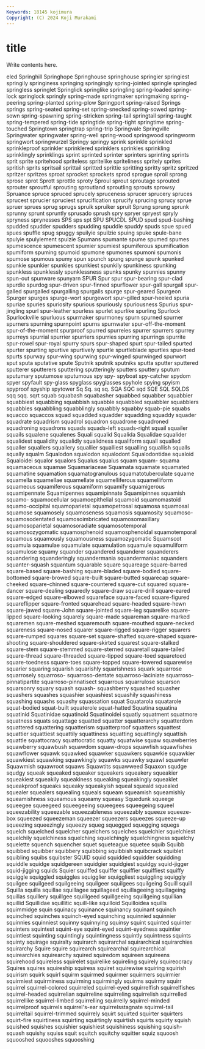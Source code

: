 ```yaml
---
Keywords: 18145 kojimura
Copyright: (C) 2024 Koji Murakami
---
```


# title

Write contents here.



eled Springhill Springhope Springhouse springhouse springier springiest
springily springiness springing springingly spring-jointed springle springled springless springlet Springlick
springlike springling spring-loaded spring-lock springlock springly spring-made springmaker springmaking spring-peering
spring-planted spring-plow Springport spring-raised Springs springs spring-seated spring-set spring-snecked spring-sowed
spring-sown spring-spawning spring-stricken spring-tail springtail spring-taught spring-tempered spring-tide springtide spring-tight
springtime spring-touched Springtown springtrap spring-trip Springvale Springville Springwater springwater spring-well
spring-wood springwood springworm springwort springwurzel Springy springy sprink sprinkle sprinkled
sprinkleproof sprinkler sprinklered sprinklers sprinkles sprinkling sprinklingly sprinklings sprint sprinted
sprinter sprinters sprinting sprints sprit sprite spritehood spriteless spritelike spriteliness
spritely sprites spritish sprits spritsail sprittail spritted sprittie spritting spritty
spritz spritzed spritzer spritzes sproat sprocket sprockets sprod sprogue sproil
sprong sprose sprot Sprott sprottle sproty Sproul sprout sproutage sprouted
sprouter sproutful sprouting sproutland sproutling sprouts sprowsy Spruance spruce spruced
sprucely spruceness sprucer sprucery spruces sprucest sprucier spruciest sprucification sprucify
sprucing sprucy sprue spruer sprues sprug sprugs spruik spruiker spruit
Sprung sprung sprunk sprunny sprunt spruntly sprusado sprush spry spryer
spryest spryly spryness sprynesses SPS sps spt SPU SPUCDL SPUD
spud spud-bashing spudded spudder spudders spudding spuddle spuddy spuds spue
spued spues spuffle spug spuggy spuilyie spuilzie spuing spuke spule-bane
spulyie spulyiement spulzie Spumans spumante spume spumed spumes spumescence spumescent
spumier spumiest spumiferous spumification spumiform spuming spumoid spumone spumones spumoni
spumonis spumose spumous spumy spun spunch spung spunge spunk spunked
spunkie spunkier spunkies spunkiest spunkily spunkiness spunking spunkless spunklessly spunklessness
spunks spunky spunnies spunny spun-out spunware spunyarn SPUR Spur spur
spur-bearing spur-clad spurdie spurdog spur-driven spur-finned spurflower spur-gall spurgall spur-galled
spurgalled spurgalling spurgalls spurge spur-geared Spurgeon Spurger spurges spurge-wort spurgewort
spur-gilled spur-heeled spuria spuriae spuries spuriosity spurious spuriously spuriousness Spurius
spur-jingling spurl spur-leather spurless spurlet spurlike spurling Spurlock Spurlockville spurluous
spurmaker spurmoney spurn spurned spurner spurners spurning spurnpoint spurns spurnwater
spur-off-the-moment spur-of-the-moment spurproof spurred spurreies spurrer spurrers spurrey spurreys spurrial
spurrier spurriers spurries spurring spurrings spurrite spur-rowel spur-royal spurry spurs
spur-shaped spurt spur-tailed spurted spurter spurting spurtive spurtively spurtle spurtleblade
spurtles spur-toed spurts spurway spur-wing spurwing spur-winged spurwinged spurwort sput
sputa sputative spute Sputnik sputnik sputniks sputta sputter sputtered sputterer
sputterers sputtering sputteringly sputters sputtery sputum sputumary sputumose sputumous spy
spy- spyboat spy-catcher spydom spyer spyfault spy-glass spyglass spyglasses spyhole
spying spyism spyproof spyship spytower Sq Sq. sq sq. SQA
SQC sqd SQE SQL SQLDS sqq sqq. sqrt squab squabash
squabasher squabbed squabber squabbier squabbiest squabbing squabbish squabble squabbled squabbler
squabblers squabbles squabbling squabblingly squabbly squabby squab-pie squabs squacco squaccos
squad squadded squadder squadding squaddy squader squadrate squadrism squadrol squadron
squadrone squadroned squadroning squadrons squads squads-left squads-right squail squailer squails
squalene squalenes Squali squalid Squalida Squalidae squalider squalidest squalidity squalidly
squalidness squaliform squall squalled squaller squallers squallery squallier squalliest squalling
squallish squalls squally squalm Squalodon squalodon squalodont Squalodontidae squaloid Squaloidei
squalor squalors Squalus squalus squam squam- squama squamaceous squamae Squamariaceae
Squamata squamate squamated squamatine squamation squamatogranulous squamatotuberculate squame squamella squamellae
squamellate squamelliferous squamelliform squameous squamiferous squamiform squamify squamigerous squamipennate Squamipennes
squamipinnate Squamipinnes squamish squamo- squamocellular squamoepithelial squamoid squamomastoid squamo-occipital squamoparietal
squamopetrosal squamosa squamosal squamose squamosely squamoseness squamosis squamosity squamoso- squamosodentated
squamosoimbricated squamosomaxillary squamosoparietal squamosoradiate squamosotemporal squamosozygomatic squamosphenoid squamosphenoidal squamotemporal squamous
squamously squamousness squamozygomatic Squamscot squamula squamulae squamulate squamulation squamule squamuliform
squamulose squamy squander squandered squanderer squanderers squandering squanderingly squandermania squandermaniac
squanders squanter-squash squantum squarable square squareage square-barred square-based square-bashing square-bladed
square-bodied square-bottomed square-browed square-built square-butted squarecap square-cheeked square-chinned square-countered square-cut
squared square-dancer square-dealing squaredly square-draw square-drill square-eared square-edged square-elbowed squareface
square-faced square-figured squareflipper square-fronted squarehead square-headed square-hewn square-jawed square-John square-jointed
square-leg squarelike square-lipped square-looking squarely square-made squareman square-marked squaremen square-meshed
squaremouth square-mouthed square-necked squareness square-nosed squarer square-rigged square-rigger squarers square-rumped
squares square-set square-shafted square-shaped square-shooting square-shouldered square-skirted squarest square-stalked square-stem
square-stemmed square-sterned squaretail square-tailed square-thread square-threaded square-tipped square-toed squaretoed square-toedness
square-toes square-topped square-towered squarewise squarier squaring squarish squarishly squarishness squark
squarrose squarrosely squarroso- squarroso-dentate squarroso-laciniate squarroso-pinnatipartite squarroso-pinnatisect squarrous squarrulose squarson
squarsonry squary squash squash- squashberry squashed squasher squashers squashes squashier
squashiest squashily squashiness squashing squashs squashy squassation squat Squatarola squatarole
squat-bodied squat-built squaterole squat-hatted Squatina squatina squatinid Squatinidae squatinoid Squatinoidei
squatly squatment squatmore squatness squats squattage squatted squatter squatterarchy squatterdom
squattered squattering squatterism squatterproof squatters squattest squattier squattiest squattily squattiness
squatting squattingly squattish squattle squattocracy squattocratic squatty squatwise squaw squawberries
squawberry squawbush squawdom squaw-drops squawfish squawfishes squawflower squawk squawked squawker
squawkers squawkie squawkier squawkiest squawking squawkingly squawks squawky squawl squawler
Squawmish squawroot squaws Squawtits squawweed Squaxon squdge squdgy squeak squeaked
squeaker squeakers squeakery squeakier squeakiest squeakily squeakiness squeaking squeakingly squeaklet
squeakproof squeaks squeaky squeakyish squeal squeald squealed squealer squealers squealing
squeals squeam squeamish squeamishly squeamishness squeamous squeamy squeasy Squedunk squeege
squeegee squeegeed squeegeeing squeegees squeegeing squeel squeezability squeezable squeezableness squeezably
squeeze squeeze-box squeezed squeezeman squeezer squeezers squeezes squeeze-up squeezing squeezingly
squeezy squeg squegged squegging squegs squelch squelched squelcher squelchers squelches
squelchier squelchiest squelchily squelchiness squelching squelchingly squelchingness squelchy squelette squench
squencher squet squeteague squetee squib Squibb squibbed squibber squibbery squibbing
squibbish squibcrack squiblet squibling squibs squibster SQUID squid squidded squidder
squidding squiddle squidge squidgereen squidgier squidgiest squidgy squid-jigger squid-jigging squids
Squier squiffed squiffer squiffier squiffiest squiffy squiggle squiggled squiggles squigglier
squiggliest squiggling squiggly squilgee squilgeed squilgeeing squilgeer squilgees squilgeing Squill
squill Squilla squilla squillae squillagee squillageed squillageeing squillageing squillas squillery
squillgee squillgeed squillgeeing squillgeing squillian squillid Squillidae squillitic squill-like squilloid
Squilloidea squills squimmidge squin squinacy squinance squinancy squinant squinch squinched
squinches squinch-eyed squinching squinnied squinnier squinnies squinniest squinny squinnying squinsy
squint squinted squinter squinters squintest squint-eye squint-eyed squint-eyedness squintier squintiest
squinting squintingly squintingness squintly squintness squints squinty squirage squiralty squirarch
squirarchal squirarchical squirarchies squirarchy Squire squire squirearch squirearchal squirearchical squirearchies
squirearchy squired squiredom squireen squireens squirehood squireless squirelet squirelike squireling
squirely squireocracy Squires squires squireship squiress squiret squirewise squiring squirish
squirism squirk squirl squirm squirmed squirmer squirmers squirmier squirmiest squirminess
squirming squirmingly squirms squirmy squirr squirrel squirrel-colored squirreled squirrel-eyed squirrelfish
squirrelfishes squirrel-headed squirrelian squirreline squirreling squirrelish squirrelled squirrellike squirrel-limbed squirrelling
squirrelly squirrel-minded squirrelproof squirrels squirrel's-ear squirrelsstagnate squirrel-tail squirreltail squirrel-trimmed squirrely
squirt squirted squirter squirters squirt-fire squirtiness squirting squirtingly squirtish squirts
squirty squish squished squishes squishier squishiest squishiness squishing squish-squash squishy
squiss squit squitch squitchy squitter squiz squoosh squooshed squooshes squooshing

